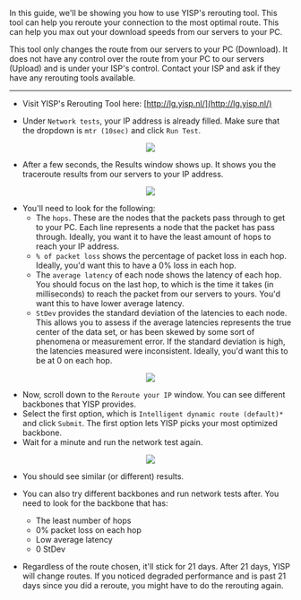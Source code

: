 In this guide, we'll be showing you how to use YISP's rerouting tool. This tool can help you reroute your connection to the most optimal route. This can help you max out your download speeds from our servers to your PC.

<c><p class="callout info">This tool only changes the route from our servers to your PC (Download). It does not have any control over the route from your PC to our servers (Upload) and is under your ISP's control. Contact your ISP and ask if they have any rerouting tools available.</p></c>

***

* Visit YISP's Rerouting Tool here: [http://lg.yisp.nl/](http://lg.yisp.nl/)

* Under `Network tests`, your IP address is already filled. Make sure that the dropdown is `mtr (10sec)` and click `Run Test`.

<p align="center"><img src="https://docs.usbx.me/uploads/images/gallery/2020-06/image-1590999973681.png"></p>

* After a few seconds, the Results window shows up. It shows you the traceroute results from our servers to your IP address.

<p align="center"><img src="https://docs.usbx.me/uploads/images/gallery/2020-06/image-1591000372163.png"></p>

* You'll need to look for the following:
  * The `hops`. These are the nodes that the packets pass through to get to your PC. Each line represents a node that the packet has pass through. Ideally, you want it to have the least amount of hops to reach your IP address.
  * `% of packet loss` shows the percentage of packet loss in each hop. Ideally, you'd want this to have a 0% loss in each hop.
  * The `average latency` of each node shows the latency of each hop. You should focus on the last hop, to which is the time it takes (in milliseconds) to reach the packet from our servers to yours. You'd want this to have lower average latency.
  * `StDev` provides the standard deviation of the latencies to each node. This allows you to assess if the average latencies represents the true center of the data set, or has been skewed by some sort of phenomena or measurement error. If the standard deviation is high, the latencies measured were inconsistent. Ideally, you'd want this to be at 0 on each hop.

<p align="center"><img src="https://docs.usbx.me/uploads/images/gallery/2020-06/image-1591001124448.png"></p>

* Now, scroll down to the `Reroute your IP` window. You can see different backbones that YISP provides.
* Select the first option, which is `Intelligent dynamic route (default)*` and click `Submit`. The first option lets YISP picks your most optimized backbone.
* Wait for a minute and run the network test again.

<p align="center"><img src="https://docs.usbx.me/uploads/images/gallery/2020-06/image-1591001656815.png"></p>

* You should see similar (or different) results.
* You can also try different backbones and run network tests after. You need to look for the backbone that has:
  * The least number of hops
  * 0% packet loss on each hop
  * Low average latency
  * 0 StDev

* Regardless of the route chosen, it'll stick for 21 days. After 21 days, YISP will change routes. If you noticed degraded performance and is past 21 days since you did a reroute, you might have to do the rerouting again.